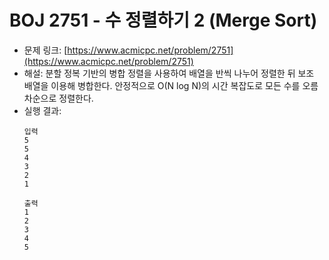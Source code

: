 # BOJ 2751 - 수 정렬하기 2 (Merge Sort)

- 문제 링크: [https://www.acmicpc.net/problem/2751](https://www.acmicpc.net/problem/2751)
- 해설: 분할 정복 기반의 병합 정렬을 사용하여 배열을 반씩 나누어 정렬한 뒤 보조 배열을 이용해 병합한다. 안정적으로 O(N log N)의 시간 복잡도로 모든 수를 오름차순으로 정렬한다.
- 실행 결과:
  ```text
  입력
  5
  5
  4
  3
  2
  1

  출력
  1
  2
  3
  4
  5
  ```
